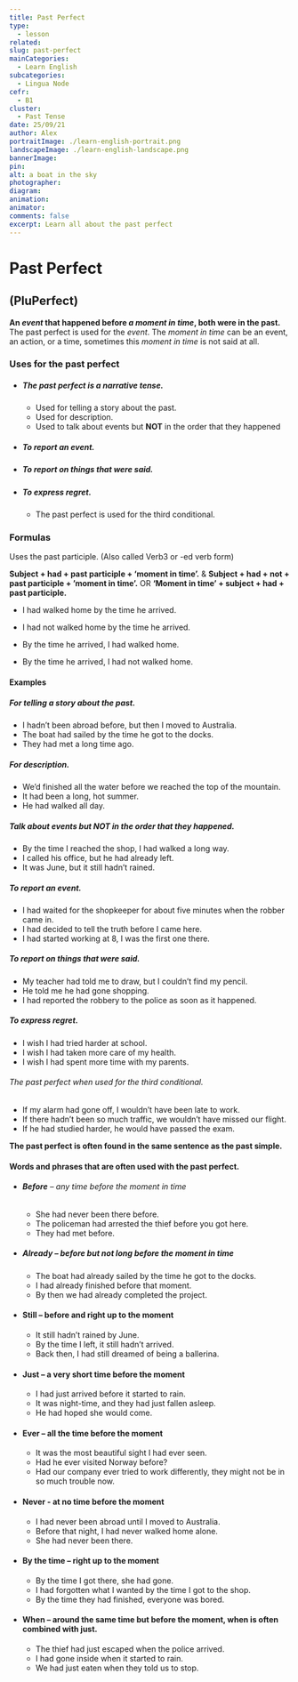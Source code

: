 ```yaml
---
title: Past Perfect
type: 
  - lesson
related: 
slug: past-perfect
mainCategories: 
  - Learn English
subcategories: 
  - Lingua Node
cefr: 
  - B1
cluster: 
  - Past Tense
date: 25/09/21
author: Alex
portraitImage: ./learn-english-portrait.png
landscapeImage: ./learn-english-landscape.png
bannerImage: 
pin: 
alt: a boat in the sky
photographer:
diagram:
animation:
animator:
comments: false
excerpt: Learn all about the past perfect
---
```


# Past Perfect

## (PluPerfect)

**An *event* that happened before *a moment in time*, both were in the past.**
The past perfect is used for the *event*.
The *moment in time* can be an event, an action, or a time, sometimes this *moment in time*  is not said at all. 


### Uses for the past perfect

  - #####	The past perfect is a narrative tense.
    -	Used for telling a story about the past. 
    -	Used for description.
    -	Used to talk about events but **NOT** in the order that they happened
  - #####	To report an event.
  - #####	To report on things that were said. 
  - #####	To express regret.
    -	The past perfect is used for the third conditional.

### Formulas
Uses the past participle. (Also called Verb3 or -ed verb form) 

**Subject + had + past participle + ‘moment in time’.**
&
**Subject + had + not + past participle + ’moment in time’.**
OR
**‘Moment in time’ + subject + had + past participle.** 

  -	I had walked home by the time he arrived.
  -	I had not walked home by the time he arrived.

  -	By the time he arrived, I had walked home. 
  -	By the time he arrived, I had not walked home.

#### Examples
##### For telling a story about the past. 
  -	I hadn’t been abroad before, but then I moved to Australia.
  -	The boat had sailed by the time he got to the docks. 
  -	They had met a long time ago.
##### For description.
  -	We’d finished all the water before we reached the top of the mountain.
  -	It had been a long, hot summer.
  -	He had walked all day.
##### Talk about events but **NOT** in the order that they happened.
  -	By the time I reached the shop, I had walked a long way.
  -	I called his office, but he had already left.
  -	It was June, but it still hadn’t rained.
##### To report an event.
  -	I had waited for the shopkeeper for about five minutes when the robber came in.
  -	I had decided to tell the truth before I came here.
  -	I had started working at 8, I was the first one there.
##### To report on things that were said. 
  -	My teacher had told me to draw, but I couldn’t find my pencil.
  -	He told me he had gone shopping.
  -	I had reported the robbery to the police as soon as it happened.
##### To express regret.
  -	I wish I had tried harder at school.
  -	I wish I had taken more care of my health.
  -	I wish I had spent more time with my parents.
###### The past perfect when used for the third conditional.
  -	If my alarm had gone off, I wouldn’t have been late to work.
  -	If there hadn’t been so much traffic, we wouldn’t have missed our flight.
  -	If he had studied harder, he would have passed the exam.

**The past perfect is often found in the same sentence as the past simple.**

#### Words and phrases that are often used with the past perfect.
  - ###### **Before** – any time before the moment in time
    -	She had never been there before.
    -	The policeman had arrested the thief before you got here.
    -	They had met before.
  - ##### **Already** – before but not long before the moment in time
    -	The boat had already sailed by the time he got to the docks. 
    -	I had already finished before that moment.
    -	By then we had already completed the project.
  - #### **Still** – before and right up to the moment
    -	It still hadn’t rained by June.
    -	By the time I left, it still hadn’t arrived.
    -	Back then, I had still dreamed of being a ballerina.
  - #### **Just** – a very short time before the moment
    -	I had just arrived before it started to rain.
    -	It was night-time, and they had just fallen asleep.
    -	He had hoped she would come.
  - #### **Ever** – all the time before the moment
    -	It was the most beautiful sight I had ever seen.
    -	Had he ever visited Norway before?
    -	Had our company ever tried to work differently, they might not be in so much trouble now.
  - #### **Never** - at no time before the moment
    -	I had never been abroad until I moved to Australia.
    -	Before that night, I had never walked home alone.
    -	She had never been there.
  - #### **By the time** –  right up to the moment
    -	By the time I got there, she had gone.
    -	I had forgotten what I wanted by the time I got to the shop.
    -	By the time they had finished, everyone was bored.
  - #### **When** – around the same time but before the moment, when is often combined with just.
    -	The thief had just escaped when the police arrived.
    -	I had gone inside when it started to rain. 
    -	We had just eaten when they told us to stop. 

